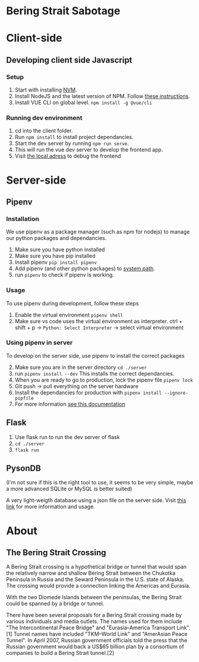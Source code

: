 # Bering Strait Sabotage

# Client-side

## Developing client side Javascript

### Setup

1. Start with installing [NVM](https://github.com/nvm-sh/nvm).
2. Install NodeJS and the latest version of NPM. Follow [these instructions](https://docs.npmjs.com/downloading-and-installing-node-js-and-npm).
3. Install VUE CLI on global level. `npm install -g @vue/cli`

### Running dev environment

1. cd into the client folder.
2. Run `npm install` to install project dependancies.
3. Start the dev server by running `npm run serve`.
4. This will run the vue dev server to develop the frontend app.
5. Visit [the local adress](http://localhost:8080/) to debug the frontend

# Server-side

## Pipenv

### Installation

We use pipenv as a package manager (such as npm for nodejs) to manage our python packages and dependancies.

1. Make sure you have python installed
2. Make sure you have pip installed
3. Install pipenv `pip install pipenv`
4. Add pipenv (and other python packages) to [system path](https://realpython.com/add-python-to-path/).
5. run `pipenv` to check if pipenv is working.

### Usage

To use pipenv during development, follow these steps

1. Enable the virtual environment `pipenv shell`
2. Make sure vs code uses the virtual environment as interpreter. ctrl + shift + p -> `Python: Select Interpreter` -> select virtual environment

### Using pipenv in server

To develop on the server side, use pipenv to install the correct packages

2. Make sure you are in the server directory `cd ./server`
3. run `pipenv install --dev` This installs the correct dependancies.
4. When you are ready to go to production, lock the pipenv file `pipenv lock`
5. Git push -> pull everything on the server hardware
6. Install the dependancies for production with `pipenv install --ignore-pipfile`
7. For more information [see this documentation](https://realpython.com/pipenv-guide/)

## Flask

1. Use flask run to run the dev server of flask
2. `cd ./server`
3. `flask run`

## PysonDB

(I'm not sure if this is the right tool to use, it seems to be very simple, maybe a more advanced SQLite or MySQL is better suited)

A very light-weigth database using a json file on the server side. Visit [this link](https://dev.to/fredysomy/pysondb-a-json-based-lightweight-database-for-python-ija) for more information and usage.

# About

## The Bering Strait Crossing

A Bering Strait crossing is a hypothetical bridge or tunnel that would span the relatively narrow and shallow Bering Strait between the Chukotka Peninsula in Russia and the Seward Peninsula in the U.S. state of Alaska. The crossing would provide a connection linking the Americas and Eurasia.

With the two Diomede Islands between the peninsulas, the Bering Strait could be spanned by a bridge or tunnel.

There have been several proposals for a Bering Strait crossing made by various individuals and media outlets. The names used for them include "The Intercontinental Peace Bridge" and "Eurasia–America Transport Link".[1] Tunnel names have included "TKM–World Link" and "AmerAsian Peace Tunnel". In April 2007, Russian government officials told the press that the Russian government would back a US$65 billion plan by a consortium of companies to build a Bering Strait tunnel.[2]
